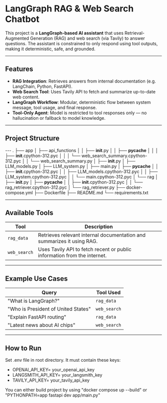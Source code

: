 # LangGraph RAG & Web Search Chatbot

This project is a **LangGraph-based AI assistant** that uses Retrieval-Augmented Generation (RAG) and web search (via Tavily) to answer questions. The assistant is constrained to only respond using tool outputs, making it deterministic, safe, and grounded.

---

## Features

- **RAG Integration**: Retrieves answers from internal documentation (e.g. LangChain, Python, FastAPI).
- **Web Search Tool**: Uses Tavily API to fetch and summarize up-to-date web content.
- **LangGraph Workflow**: Modular, deterministic flow between system message, tool usage, and final response.
- **Tool-Only Agent**: Model is restricted to tool responses only — no hallucination or fallback to model knowledge.

---

## Project Structure

--- .
├── app
│ ├── api_functions
│ │ ├── **init**.py
│ │ ├── **pycache**
│ │ │ ├── **init**.cpython-312.pyc
│ │ │ └── web_search_summary.cpython-312.pyc
│ │ └── web_search_summary.py
│ ├── **init**.py
│ ├── LLM_models.py
│ ├── LLM_system.py
│ ├── main.py
│ ├── **pycache**
│ │ ├── **init**.cpython-312.pyc
│ │ ├── LLM_models.cpython-312.pyc
│ │ ├── LLM_system.cpython-312.pyc
│ │ └── main.cpython-312.pyc
│ └── rag
│ ├── **init**.py
│ ├── **pycache**
│ │ ├── **init**.cpython-312.pyc
│ │ └── rag_retriever.cpython-312.pyc
│ └── rag_retriever.py
├── docker-compose.yml
├── Dockerfile
├── README.md
└── requirements.txt

---

## Available Tools

| Tool         | Description                                                              |
| ------------ | ------------------------------------------------------------------------ |
| `rag_data`   | Retrieves relevant internal documentation and summarizes it using RAG.   |
| `web_search` | Uses Tavily API to fetch recent or public information from the internet. |

---

## Example Use Cases

| Query                               | Tool Used    |
| ----------------------------------- | ------------ |
| "What is LangGraph?"                | `rag_data`   |
| "Who is President of United States" | `web_search` |
| "Explain FastAPI routing"           | `rag_data`   |
| "Latest news about AI chips"        | `web_search` |

---

## How to Run

Set .env file in root directory. It must contain these keys:

- OPENAI_API_KEY= your_openai_api_key
- LANGSMITH_API_KEY= your_langsmith_key
- TAVILY_API_KEY= your_tavily_api_key

You can either build project by using "docker compose up --build" or "PYTHONPATH=app fastapi dev app/main.py"
